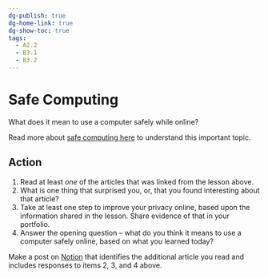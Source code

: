 ```yaml
---
dg-publish: true
dg-home-link: true
dg-show-toc: true
tags:
  - A2.2
  - B3.1
  - B3.2
---
```

# Safe Computing

What does it mean to use a computer safely while online?

Read more about [safe computing here](https://www.russellgordon.ca/lcs/2023-24/icd2o/safe-computing.pdf) to understand this important topic.

## Action

1. Read at least *one* of the articles that was linked from the lesson above.
2. What is one thing that surprised you, or, that you found interesting about that article?
3. Take at least one step to improve your privacy online, based upon the information shared in the lesson. Share evidence of that in your portfolio.
4. Answer the opening question – what do you think it means to use a computer safely online, based on what you learned today?

Make a post on [Notion](https://notion.so) that identifies the additional article you read and includes responses to items 2, 3, and 4 above.